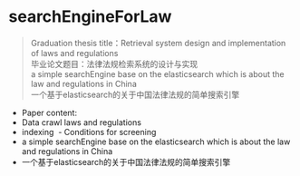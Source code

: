 # searchEngineForLaw
> Graduation thesis title：Retrieval system design and implementation of laws and regulations<br/>
 毕业论文题目：法律法规检索系统的设计与实现<br/>
 a simple searchEngine base on the elasticsearch which is about the law and regulations in China<br/>
 一个基于elasticsearch的关于中国法律法规的简单搜索引擎
 
 - Paper content:<br/>
  - Data crawl laws and regulations
  - indexing
  - Conditions for screening
  - a simple searchEngine base on the elasticsearch which is about the law and regulations in China
  - 一个基于elasticsearch的关于中国法律法规的简单搜索引擎
